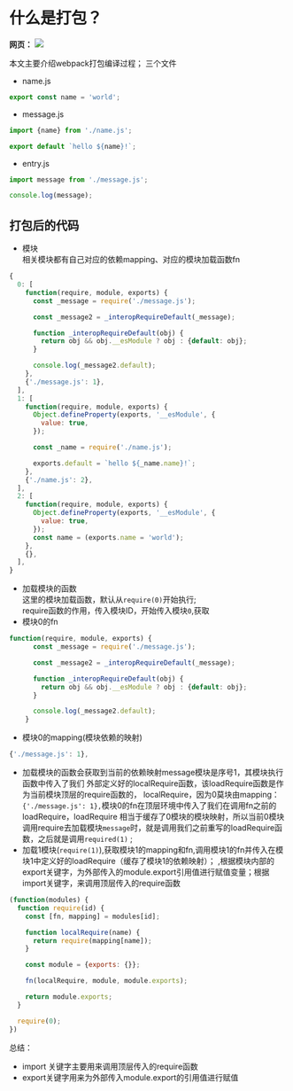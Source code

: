 # 什么是打包？
**网页：**
![](https://raw.githubusercontent.com/linyuan1105/gitBook/main/static/img/webpackbundle.png)

本文主要介绍webpack打包编译过程；
三个文件
+ name.js
```javascript
export const name = 'world';

```
+ message.js
```javascript
import {name} from './name.js';

export default `hello ${name}!`;

```
+ entry.js
```javascript
import message from './message.js';

console.log(message);

```

## 打包后的代码
+ 模块  
相关模块都有自己对应的依赖mapping、对应的模块加载函数fn
```javascript
{
  0: [
    function(require, module, exports) {
      const _message = require('./message.js');

      const _message2 = _interopRequireDefault(_message);

      function _interopRequireDefault(obj) {
        return obj && obj.__esModule ? obj : {default: obj};
      }

      console.log(_message2.default);
    },
    {'./message.js': 1},
  ],
  1: [
    function(require, module, exports) {
      Object.defineProperty(exports, '__esModule', {
        value: true,
      });

      const _name = require('./name.js');

      exports.default = `hello ${_name.name}!`;
    },
    {'./name.js': 2},
  ],
  2: [
    function(require, module, exports) {
      Object.defineProperty(exports, '__esModule', {
        value: true,
      });
      const name = (exports.name = 'world');
    },
    {},
  ],
}
```
+ 加载模块的函数  
这里的模块加载函数，默认从`require(0)`开始执行;  
require函数的作用，传入模块ID，开始传入模块`0`,获取  
+ 模块0的fn
```javascript
function(require, module, exports) {
      const _message = require('./message.js');

      const _message2 = _interopRequireDefault(_message);

      function _interopRequireDefault(obj) {
        return obj && obj.__esModule ? obj : {default: obj};
      }

      console.log(_message2.default);
    }
```
+ 模块0的mapping(模块依赖的映射)
```javascript
{'./message.js': 1},
```
+ 加载模块的函数会获取到当前的依赖映射message模块是序号1，其模块执行函数中传入了我们
外部定义好的localRequire函数，该loadRequire函数是作为当前模块顶层的require函数的，
localRequire，因为0莫块由mapping：`{'./message.js': 1},`模块0的fn在顶层环境中传入了我们在调用fn之前的loadRequire，loadRequire
相当于缓存了0模块的模块映射，所以当前0模块调用require去加载模块`message`时，就是调用我们之前重写的loadRequire函数，之后就是调用`required(1)`
;
+ 加载1模块(`require(1)`),获取模块1的mapping和fn,调用模块1的fn并传入在模块1中定义好的loadRequire（缓存了模块1的依赖映射）；
,根据模块内部的export关键字，为外部传入的module.export引用值进行赋值变量；根据import关键字，来调用顶层传入的require函数

```javascript
(function(modules) {
  function require(id) {
    const [fn, mapping] = modules[id];

    function localRequire(name) {
      return require(mapping[name]);
    }

    const module = {exports: {}};

    fn(localRequire, module, module.exports);

    return module.exports;
  }

  require(0);
})
```

总结：
+ import 关键字主要用来调用顶层传入的require函数
+ export关键字用来为外部传入module.export的引用值进行赋值